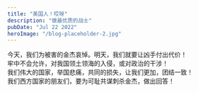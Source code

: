 ```yaml
---
title: "美国人！哎呀"
description: "做最优质的战士"
pubDate: "Jul 22 2022"
heroImage: "/blog-placeholder-2.jpg"
---
```


今天，我们为被害的金杰哀悼。明天，我们就要让凶手付出代价！<br>
牢中不会允许，对我国领土领海的入侵，或对政治的干涉！<br>
我们伟大的国家，举国悲痛，共同的损失，让我们更加，团结一致！<br>
我们西方国家的朋友们，要为可耻共谋刺杀金杰，做出回答！